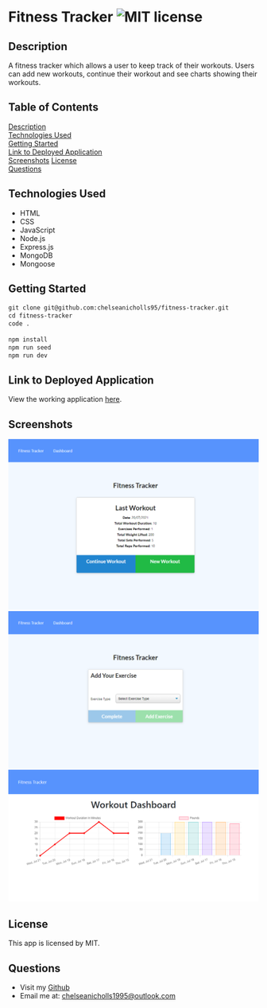 # Fitness Tracker ![MIT license](https://img.shields.io/badge/license-MIT-green)

## Description

A fitness tracker which allows a user to keep track of their workouts. Users can add new workouts, continue their workout and see charts showing their workouts.

## Table of Contents

[Description](#description)  
[Technologies Used](#technologies-used)  
[Getting Started](#getting-started)  
[Link to Deployed Application](#link-to-deployed-application)  
[Screenshots](#screenshots)
[License](#license)  
[Questions](#questions)

## Technologies Used

- HTML
- CSS
- JavaScript
- Node.js
- Express.js
- MongoDB
- Mongoose

## Getting Started

```
git clone git@github.com:chelseanicholls95/fitness-tracker.git
cd fitness-tracker
code .

npm install
npm run seed
npm run dev
```

## Link to Deployed Application

View the working application [here](https://mysterious-chamber-32416.herokuapp.com/?id=60f710fcd0a263001583d70c).

## Screenshots

![homepage](public/assets/home.png)
![exercise](public/assets/exercise.png)
![stats](public/assets/stats.png)

## License

This app is licensed by MIT.

## Questions

- Visit my [Github](https://github.com/chelseanicholls95)
- Email me at: chelseanicholls1995@outlook.com
